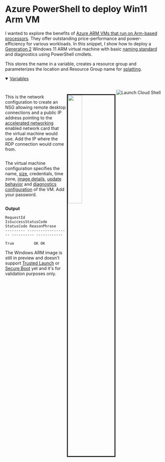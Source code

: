 # Azure PowerShell to deploy Win11 Arm VM

<script>
  let fetchRes = fetch("https://raw.githubusercontent.com/Ayanmullick/AzIaaS/master/AzVM.ps1")

  fetchRes.then(response => response.clone().text()).then(data => {const lines = data.split("\n");
    document.getElementById("code1").textContent = lines.slice(1, 4).join("\n");
    document.getElementById("code2").textContent = lines.slice(6, 13).join("\n");
    document.getElementById("code3").textContent = lines.slice(15, 23).join("\n");
    hljs.highlightElement(document.getElementById("code1"));
    hljs.highlightElement(document.getElementById("code2"));
    hljs.highlightElement(document.getElementById("code3"));
  })
</script>



I wanted to explore the benefits of [Azure ARM VMs that run on Arm-based processors][1]. They offer outstanding price-performance and power-efficiency for various workloads. In this snippet, I show how to deploy a [Generation 2][2] Windows 11 ARM virtual machine with basic [naming standard][11] and diagnostics using PowerShell cmdlets.

This stores the name in a variable, creates a resource group and parameterizes the location and Resource Group name for [splatting][3].

<details open>
  <summary><u>Variables</u></summary>

<pre id="code1"></pre>

</details>
<a href="https://shell.azure.com/powershell" target="_blank">
   <img align="right" src="https://learn.microsoft.com/azure/cloud-shell/media/embed-cloud-shell/launch-cloud-shell-1.png" alt="Launch Cloud Shell">
</a>


<pre id="code1" class="powershell"></pre>


<img align="right" src="https://dev-to-uploads.s3.amazonaws.com/uploads/articles/9ki4cvu8jf2i1r0v9f7l.png" width="30%"  border="3"/>


This is the network configuration to create an NSG allowing remote desktop connections and a public IP address pointing to the [accelerated networking][4] enabled network card that the virtual machine would use. Add the IP where the RDP connection would come from.

<pre id="code2" class="powershell"></pre>

The virtual machine configuration specifies the name, [size][5], credentials, time zone, [image details][10], [update behavior][6] and [diagnostics configuration][7] of the VM. Add your password.

<pre id="code3" class="powershell"></pre>

**Output**

```
RequestId IsSuccessStatusCode StatusCode ReasonPhrase
--------- ------------------- ---------- ------------
                         True         OK OK
```



The Windows ARM image is still in preview and doesn't support [Trusted Launch][8] or [Secure Boot][9] yet and it's for validation purposes only.

[1]:  <https://azure.microsoft.com/en-us/blog/azure-virtual-machines-with-ampere-altra-arm-based-processors-generally-available/>
[2]:  <https://learn.microsoft.com/en-us/azure/virtual-machines/generation-2#features-and-capabilities>
[3]:  <https://learn.microsoft.com/en-us/powershell/module/microsoft.powershell.core/about/about_splatting>
[4]:  <https://learn.microsoft.com/en-us/azure/virtual-network/accelerated-networking-overview>
[5]:  <https://learn.microsoft.com/en-us/azure/virtual-machines/epsv5-epdsv5-series>
[6]:  <https://learn.microsoft.com/en-us/azure/virtual-machines/automatic-vm-guest-patching#azure-powershell-when-creating-a-windows-vm>
[7]:  <https://learn.microsoft.com/en-us/troubleshoot/azure/virtual-machines/boot-diagnostics>
[8]:  <https://learn.microsoft.com/en-us/azure/virtual-machines/trusted-launch>
[9]:  <https://learn.microsoft.com/en-us/azure/security/fundamentals/secure-boot>
[10]: <https://azuremarketplace.microsoft.com/en-us/marketplace/apps/microsoftwindowsdesktop.windows11preview-arm64>
[11]: <https://learn.microsoft.com/en-us/azure/cloud-adoption-framework/ready/azure-best-practices/resource-naming>
